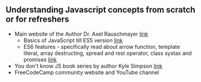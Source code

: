 ## Understanding Javascript concepts from scratch or for refreshers

- Main website of the Author Dr. Axel Rauschmayer [link](https://exploringjs.com)
  - Basics of JavaScript till ES5 version [link](https://exploringjs.com/es5/index.html)
  - ES6 features - specifically read about arrow function, template literal, array destructing, spread and rest operator, class systax and promises [link](https://exploringjs.com/es6.html)
- You don't know JS book series by author Kyle Simpson [link](https://github.com/getify/You-Dont-Know-JS)
- FreeCodeCamp community website and YouTube channel
